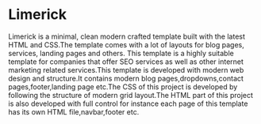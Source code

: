 # Limerick
Limerick is a minimal, clean modern crafted template built with the latest HTML and CSS.The  template comes with a lot of layouts for blog pages, services, landing pages and others. This template is a highly suitable template for companies that offer SEO services as well as other internet marketing related services.This template is developed with modern web design and structure.It contains modern blog pages,dropdowns,contact pages,footer,landing page etc.The CSS of this project is developed by following the structure of modern grid layout.The HTML part of this project is also developed with full control for instance each page of this template has its own HTML file,navbar,footer etc.
